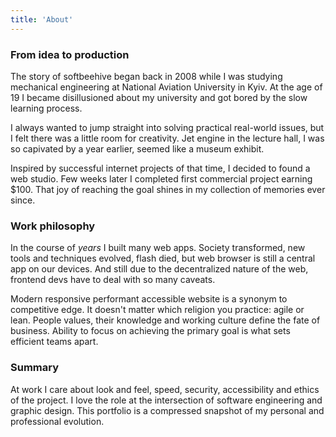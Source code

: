 ```yaml
---
title: 'About'
---
```


### From idea to production

The story of softbeehive began back in 2008 while I was studying mechanical engineering at National Aviation University in Kyiv. At the age of 19 I became disillusioned about my university and got bored by the slow learning process.

I always wanted to jump straight into solving practical real-world issues, but I felt there was a little room for creativity. Jet engine in the lecture hall, I was so capivated by a year earlier, seemed like a museum exhibit.

Inspired by successful internet projects of that time, I decided to found a web studio. Few weeks later I completed first commercial project earning $100. That joy of reaching the goal shines in my collection of memories ever since.

### Work philosophy

In the course of *<experience-counter></experience-counter> years* I built many web apps. Society transformed, new tools and techniques evolved, flash died, but web browser is still a central app on our devices. And still due to the decentralized nature of the web, frontend devs have to deal with so many caveats.

Modern responsive performant accessible website is a synonym to competitive edge. It doesn't matter which religion you practice: agile or lean. People values, their knowledge and working culture define the fate of business. Ability to focus on achieving the primary goal is what sets efficient teams apart.

### Summary
At work I care about look and feel, speed, security, accessibility and ethics of the project. I love the role at the intersection of software engineering and graphic design. This portfolio is a compressed snapshot of my personal and professional evolution.
